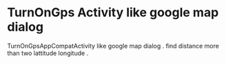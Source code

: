# TurnOnGps Activity like google map dialog
TurnOnGpsAppCompatActivity like google map dialog .
find distance more than two lattitude longitude .
